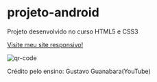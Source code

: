 # projeto-android
Projeto desenvolvido no curso HTML5 e CSS3

<a href="https://mitchelinoue.github.io/projeto-android/" targeiit="_blan">Visite meu site responsivo!</a>

![qr-code](https://user-images.githubusercontent.com/107430805/175946943-e8bbdcec-a557-4f9f-a6c1-1c2de71ad3f0.png)

Crédito pelo ensino: Gustavo Guanabara(YouTube)
